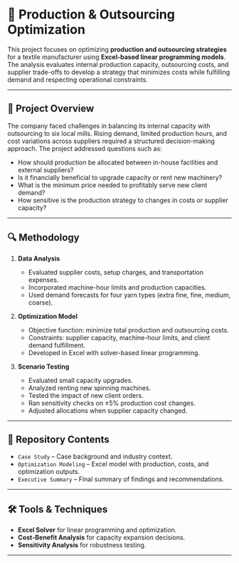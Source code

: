 # 🧵 Production & Outsourcing Optimization

This project focuses on optimizing **production and outsourcing strategies** for a textile manufacturer using **Excel-based linear programming models**. The analysis evaluates internal production capacity, outsourcing costs, and supplier trade-offs to develop a strategy that minimizes costs while fulfilling demand and respecting operational constraints.

---

## 📌 Project Overview

The company faced challenges in balancing its internal capacity with outsourcing to six local mills. Rising demand, limited production hours, and cost variations across suppliers required a structured decision-making approach. The project addressed questions such as:

- How should production be allocated between in-house facilities and external suppliers?  
- Is it financially beneficial to upgrade capacity or rent new machinery?  
- What is the minimum price needed to profitably serve new client demand?  
- How sensitive is the production strategy to changes in costs or supplier capacity?  

---

## 🔍 Methodology

1. **Data Analysis**  
   - Evaluated supplier costs, setup charges, and transportation expenses.  
   - Incorporated machine-hour limits and production capacities.  
   - Used demand forecasts for four yarn types (extra fine, fine, medium, coarse).  

2. **Optimization Model**  
   - Objective function: minimize total production and outsourcing costs.  
   - Constraints: supplier capacity, machine-hour limits, and client demand fulfillment.  
   - Developed in Excel with solver-based linear programming.  

3. **Scenario Testing**  
   - Evaluated small capacity upgrades.  
   - Analyzed renting new spinning machines.  
   - Tested the impact of new client orders.  
   - Ran sensitivity checks on ±5% production cost changes.  
   - Adjusted allocations when supplier capacity changed.  

---

## 📂 Repository Contents

- `Case Study` – Case background and industry context.  
- `Optimization Modeling` – Excel model with production, costs, and optimization outputs.  
- `Executive Summary` – Final summary of findings and recommendations.  

---

## 🛠️ Tools & Techniques

- **Excel Solver** for linear programming and optimization.  
- **Cost-Benefit Analysis** for capacity expansion decisions.  
- **Sensitivity Analysis** for robustness testing.  

---

